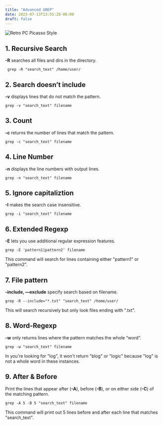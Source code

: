 ```yaml
---
title: "Advanced GREP"
date: 2023-07-13T13:55:28-06:00
draft: false
---
```


![Retro PC Picasso Style](../../images/advanced_shell.png)


## 1. Recursive Search

**-R** searches all files and dirs in the directory.

```
 grep -R "search_text" /home/user/
```

## 2. Search doesn’t include

**-v** displays lines that do not match the pattern.

```
grep -v "search_text" filename
```

## 3. Count

**-c** returns the number of lines that match the pattern.

```
grep -c "search_text" filename
```

## 4. Line Number

**-n** displays the line numbers with output lines.

```
grep -n "search_text" filename
```

## 5. Ignore capitaliztion

**-I** makes the search case insensitive.

```
grep -i "search_text" filename
```

## 6. Extended Regexp

**-E** lets you use additional regular expression features.

```
grep -E 'pattern1|pattern2' filename
```

This command will search for lines containing either "pattern1" or "pattern2".

## 7. File pattern

**-include, —exclude** specify search based on filename.

```
grep -R --include="*.txt" "search_text" /home/user/
```

This will search recursively but only look files ending with ".txt".

## 8. Word-Regexp

**-w** only returns lines where the pattern matches the whole “word”.

```
grep -w "search_text" filename
```

In you're looking for "log", it won't return "blog" or "logic" because "log" is not a whole word in these instances.


## 9. After & Before

Print the lines that appear after (**-A**), before (**-B**), or on either side (**-C**) of the matching pattern.

```
grep -A 5 -B 5 "search_text" filename
```

This command will print out 5 lines before and after each line that matches "search_text".
